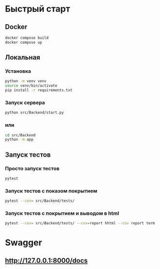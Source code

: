 # Быстрый старт

## Docker
```bash 
docker compose build
docker compose up
```

## Локальная
### Установка
```bash
python -m venv venv
source venv/bin/activate
pip install -r requirements.txt
```
### Запуск сервера
```bash
python src/Backend/start.py
```
### или
```bash
cd src/Backend
python -m app 
```` 

## Запуск тестов
### Просто запуск тестов
```bash
pytest
```
### Запуск тестов с показом покрытием
```bash
pytest --cov= src/Backend/tests/ 
```
### Запуск тестов с покрытием и выводом в html
```bash
pytest --cov= src/Backend/tests/ --cov=report hhtml --cov report term

```

# Swagger
## http://127.0.0.1:8000/docs

